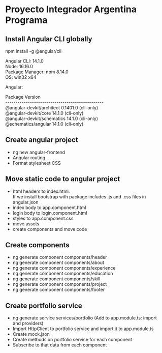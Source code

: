 # Proyecto Integrador Argentina Programa

## Install Angular CLI globally

npm install -g @angular/cli

Angular CLI: 14.1.0<br/>
Node: 16.16.0<br/>
Package Manager: npm 8.14.0<br/>
OS: win32 x64

Angular:

Package                      Version<br/>
------------------------------------------------<br/>
@angular-devkit/architect    0.1401.0 (cli-only)<br/>
@angular-devkit/core         14.1.0 (cli-only)<br/>
@angular-devkit/schematics   14.1.0 (cli-only)<br/>
@schematics/angular          14.1.0 (cli-only)<br/>

## Create angular project
- ng new angular-frontend
- Angular routing
- Format stylesheet CSS

## Move static code to angular project
- html headers to index.html.<br/>
  If we install bootstrap with package includes .js and .css files in angular.json
- index body to app.component.html
- login body to login.component.html
- styles to app.component.css
- move assets
- create components and move code
## Create components
- ng generate component components/header
- ng generate component components/about
- ng generate component components/experience
- ng generate component components/education
- ng generate component components/skill
- ng generate component components/project
- ng generate component components/footer

## Create portfolio service
- ng generate service services/portfolio (Add to app.module.ts: import and providers)
- Import HttpClient to portfolio service and import it to app.module.ts
- Create mock.json
- Create methods on portfolio service for each component
- Subscribe to that data from each component